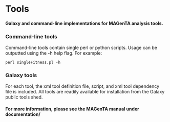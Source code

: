 # Tools
#### Galaxy and command-line implementations for MAGenTA analysis tools.

### Command-line tools
Command-line tools contain single perl or python scripts. Usage can be outputted using the -h help flag. For example:
```
perl singleFitness.pl -h
```

### Galaxy tools
For each tool, the xml tool definition file, script, and xml tool dependency file is included. All tools are readily available for installation from the Galaxy public tools shed.

#### For more information, please see the MAGenTA manual under documentation/
